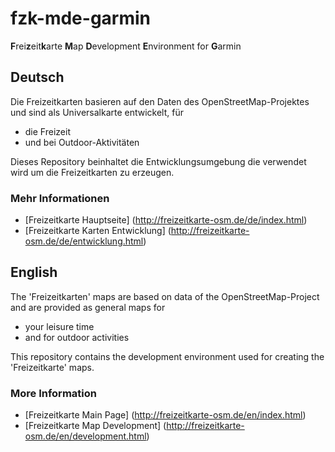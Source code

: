 fzk-mde-garmin
==============

**F**rei<strong>z</strong>eit<strong>k</strong>arte **M**ap **D**evelopment **E**nvironment for **G**armin

Deutsch
------
Die Freizeitkarten basieren auf den Daten des OpenStreetMap-Projektes und sind als Universalkarte entwickelt, für

* die Freizeit
* und bei Outdoor-Aktivitäten

Dieses Repository beinhaltet die Entwicklungsumgebung die verwendet wird um die Freizeitkarten zu erzeugen.

### Mehr Informationen

* [Freizeitkarte Hauptseite] (http://freizeitkarte-osm.de/de/index.html)
* [Freizeitkarte Karten Entwicklung] (http://freizeitkarte-osm.de/de/entwicklung.html)

English
-------
The 'Freizeitkarten' maps are based on data of the OpenStreetMap-Project and are provided as general maps for

* your leisure time
* and for outdoor activities

This repository contains the development environment used for creating the 'Freizeitkarte' maps.

### More Information

* [Freizeitkarte Main Page] (http://freizeitkarte-osm.de/en/index.html)
* [Freizeitkarte Map Development] (http://freizeitkarte-osm.de/en/development.html)

